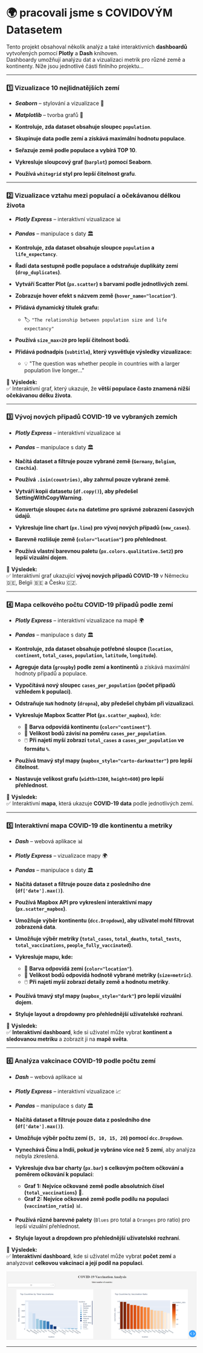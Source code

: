 # 🌍 pracovali jsme s COVIDOVÝM Datasetem

Tento projekt obsahoval několik analýz a také interaktivních **dashboardů** vytvořených pomocí **Plotly** a **Dash** knihoven.  
Dashboardy umožňují analýzu dat a vizualizaci metrik pro různé země a kontinenty.  Níže jsou jednotlivé části finlního projektu...

---

### 1️⃣ Vizualizace 10 nejlidnatějších zemí
- ***Seaborn*** – stylování a vizualizace 📗
- ***Matplotlib*** – tvorba grafů 📘

- **Kontroluje, zda dataset obsahuje sloupec `population`**.
- **Skupinuje data podle zemí a získává maximální hodnotu populace**.
- **Seřazuje země podle populace a vybírá TOP 10**.
- **Vykresluje sloupcový graf (`barplot`) pomocí Seaborn**.
- **Používá `whitegrid` styl pro lepší čitelnost grafu**.
  
---
  

### 2️⃣ Vizualizace vztahu mezi populací a očekávanou délkou života
- ***Plotly Express*** – interaktivní vizualizace 📊  
- ***Pandas*** – manipulace s daty 🏛️  

- **Kontroluje, zda dataset obsahuje sloupce `population` a `life_expectancy`**.  
- **Řadí data sestupně podle populace a odstraňuje duplikáty zemí (`drop_duplicates`)**.  
- **Vytváří Scatter Plot (`px.scatter`) s barvami podle jednotlivých zemí**.  
- **Zobrazuje hover efekt s názvem země (`hover_name="location"`)**.  
- **Přidává dynamický titulek grafu:**  
  - 🏷️ `"The relationship between population size and life expectancy"`  
- **Používá `size_max=20` pro lepší čitelnost bodů**.  
- **Přidává podnadpis (`subtitle`), který vysvětluje výsledky vizualizace:**  
  - 💡 "The question was whether people in countries with a larger population live longer..."  

📌 **Výsledek:**  
✅ Interaktivní graf, který ukazuje, že **větší populace často znamená nižší očekávanou délku života**.  

---

### 3️⃣ Vývoj nových případů COVID-19 ve vybraných zemích  
- ***Plotly Express*** – interaktivní vizualizace 📊  
- ***Pandas*** – manipulace s daty 🏛️  

- **Načítá dataset a filtruje pouze vybrané země (`Germany`, `Belgium`, `Czechia`)**.  
- **Používá `.isin(countries)`, aby zahrnul pouze vybrané země**.  
- **Vytváří kopii datasetu (`df.copy()`), aby předešel SettingWithCopyWarning**.  
- **Konvertuje sloupec `date` na datetime pro správné zobrazení časových údajů**.  
- **Vykresluje line chart (`px.line`) pro vývoj nových případů (`new_cases`)**.  
- **Barevně rozlišuje země (`color="location"`) pro přehlednost**.  
- **Používá vlastní barevnou paletu (`px.colors.qualitative.Set2`) pro lepší vizuální dojem**.  

📌 **Výsledek:**  
✅ Interaktivní graf ukazující **vývoj nových případů COVID-19** v Německu 🇩🇪, Belgii 🇧🇪 a Česku 🇨🇿.  

---

### 4️⃣ Mapa celkového počtu COVID-19 případů podle zemí  
- ***Plotly Express*** – interaktivní vizualizace na mapě 🌍  
- ***Pandas*** – manipulace s daty 🏛️  

- **Kontroluje, zda dataset obsahuje potřebné sloupce (`location`, `continent`, `total_cases`, `population`, `latitude`, `longitude`)**.  
- **Agreguje data (`groupby`) podle zemí a kontinentů** a získává maximální hodnoty případů a populace.  
- **Vypočítává nový sloupec `cases_per_population` (počet případů vzhledem k populaci)**.  
- **Odstraňuje `NaN` hodnoty (`dropna`), aby předešel chybám při vizualizaci**.  
- **Vykresluje Mapbox Scatter Plot (`px.scatter_mapbox`)**, kde:  
  - 🎨 **Barva odpovídá kontinentu (`color="continent"`)**.  
  - 🔵 **Velikost bodů závisí na poměru `cases_per_population`**.  
  - 🖱️ **Při najetí myší zobrazí `total_cases` a `cases_per_population` ve formátu `%`**.  
- **Používá tmavý styl mapy (`mapbox_style="carto-darkmatter"`) pro lepší čitelnost**.  
- **Nastavuje velikost grafu (`width=1300`, `height=600`) pro lepší přehlednost**.  

📌 **Výsledek:**  
✅ Interaktivní **mapa**, která ukazuje **COVID-19 data** podle jednotlivých zemí.  

---

### 5️⃣ Interaktivní mapa COVID-19 dle kontinentu a metriky  
- ***Dash*** – webová aplikace 📊  
- ***Plotly Express*** – vizualizace mapy 🌍  
- ***Pandas*** – manipulace s daty 🏛️  

- **Načítá dataset a filtruje pouze data z posledního dne (`df['date'].max()`)**.  
- **Používá Mapbox API pro vykreslení interaktivní mapy (`px.scatter_mapbox`)**.  
- **Umožňuje výběr kontinentu (`dcc.Dropdown`), aby uživatel mohl filtrovat zobrazená data**.  
- **Umožňuje výběr metriky (`total_cases`, `total_deaths`, `total_tests`, `total_vaccinations`, `people_fully_vaccinated`)**.  
- **Vykresluje mapu, kde:**  
  - 🎨 **Barva odpovídá zemi (`color="location"`)**.  
  - 🔵 **Velikost bodů odpovídá hodnotě vybrané metriky (`size=metric`)**.  
  - 🖱️ **Při najetí myší zobrazí detaily země a hodnotu metriky**.  
- **Používá tmavý styl mapy (`mapbox_style="dark"`) pro lepší vizuální dojem**.  
- **Styluje layout a dropdowny pro přehlednější uživatelské rozhraní**.  

📌 **Výsledek:**  
✅ **Interaktivní dashboard**, kde si uživatel může vybrat **kontinent a sledovanou metriku** a zobrazit ji na **mapě světa**.  

---

### 6️⃣ Analýza vakcinace COVID-19 podle počtu zemí  
- ***Dash*** – webová aplikace 📊  
- ***Plotly Express*** – interaktivní vizualizace 📈  
- ***Pandas*** – manipulace s daty 🏛️  

- **Načítá dataset a filtruje pouze data z posledního dne (`df['date'].max()`)**.  
- **Umožňuje výběr počtu zemí (`5, 10, 15, 20`) pomocí `dcc.Dropdown`**.  
- **Vynechává Čínu a Indii, pokud je vybráno více než 5 zemí**, aby analýza nebyla zkreslená.  
- **Vykresluje dva bar charty (`px.bar`) s celkovým počtem očkování a poměrem očkování k populaci**:  
  - **Graf 1:** **Nejvíce očkované země podle absolutních čísel (`total_vaccinations`)** 🏥.  
  - **Graf 2:** **Nejvíce očkované země podle podílu na populaci (`vaccination_ratio`)** 📊.  
- **Používá různé barevné palety** (`Blues` pro total a `Oranges` pro ratio) pro lepší vizuální přehlednost.  
- **Styluje layout a dropdown pro přehlednější uživatelské rozhraní**.  

📌 **Výsledek:**  
✅ **Interaktivní dashboard**, kde si uživatel může vybrat **počet zemí** a analyzovat **celkovou vakcinaci a její podíl na populaci**. 

![Vizualizace vakcinace](https://github.com/JacobBersheba89/Data_Analyst_Course/raw/main/Aaa%20___final_project____/6.PNG)




---
